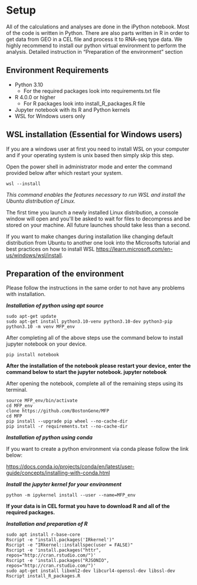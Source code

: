 # Setup
All of the calculations and analyses are done in the iPython notebook. Most of the code is written in Python. There are also parts written in R in order to get data from GEO in a CEL file and process it to RNA-seq type data.
We highly recommend to install our python virtual environment to perform the analysis. Detailed instruction in “Preparation of the environment” section
## Environment Requirements 
* Python 3.10
  * For the required packages look into requirements.txt file
* R 4.0.0 or higher
  * For R packages look into install_R_packages.R file
* Jupyter notebook with its R and Python kernels
* WSL for Windows users only
## WSL installation (Essential for Windows users)
If you are a windows user at first you need to install WSL on your computer and if your operating system is unix based then simply skip this step.


Open the power shell in administrator mode and enter the command provided below after which restart your system.


    wsl --install
      
      
*This command enables the features necessary to run WSL and install the Ubuntu distribution of Linux.*


The first time you launch a newly installed Linux distribution, a console window will open and you'll be asked to wait for files to decompress and be stored on your machine. All future launches should take less than a second.


If you want to make changes during installation like changing default distribution from Ubuntu to another one look into the Microsofts tutorial and best practices on how to install WSL https://learn.microsoft.com/en-us/windows/wsl/install.


## Preparation of the environment
Please follow the instructions in the same order to not have any problems with installation.

***Installation of python using apt source***


    sudo apt-get update
    sudo apt-get install python3.10-venv python3.10-dev python3-pip
    python3.10 -m venv MFP_env


After completing all of the above steps use the command below to install jupyter notebook on your device. 


    pip install notebook


**After the installation of the notebook please restart your device, enter the command below to start the jupyter notebook.
jupyter notebook**


After opening the notebook, complete all of the remaining steps using its terminal.


    source MFP_env/bin/activate
    cd MFP_env
    clone https://github.com/BostonGene/MFP
    cd MFP
    pip install --upgrade pip wheel --no-cache-dir
    pip install -r requirements.txt --no-cache-dir


***Installation of python using conda***


If you want to create a python environment via conda please follow the link below:


https://docs.conda.io/projects/conda/en/latest/user-guide/concepts/installing-with-conda.html


***Install the jupyter kernel for your environment***


    python -m ipykernel install --user --name=MFP_env


**If your data is in CEL format you have to download R and all of the required packages.**


***Installation and preparation of R***


    sudo apt install r-base-core 
    Rscript -e "install.packages('IRkernel')"
    Rscript -e "IRkernel::installspec(user = FALSE)"
    Rscript -e 'install.packages("httr", repos="http://cran.rstudio.com/")' 
    Rscript -e 'install.packages("RJSONIO", repos="http://cran.rstudio.com/")' 
    sudo apt-get install libxml2-dev libcurl4-openssl-dev libssl-dev
    Rscript install_R_packages.R


